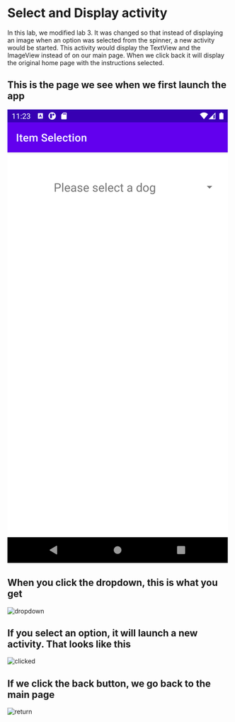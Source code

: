 # Select and Display activity
In this lab, we modified lab 3. It was changed so that instead of displaying an image when an option
was selected from the spinner, a new activity would be started. This activity would display the
TextView and the ImageView instead of on our main page. When we click back it will display the
original home page with the instructions selected.

## This is the page we see when we first launch the app
![main](images/main.png)

## When you click the dropdown, this is what you get
![dropdown](dropdown.png)

## If you select an option, it will launch a new activity. That looks like this
![clicked](clicked.png)

## If we click the back button, we go back to the main page
![return](return.png)